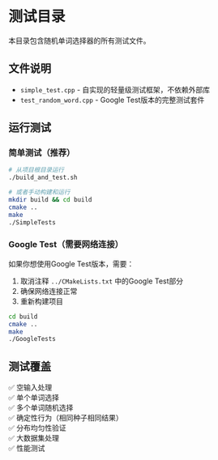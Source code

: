 # 测试目录

本目录包含随机单词选择器的所有测试文件。

## 文件说明

- `simple_test.cpp` - 自实现的轻量级测试框架，不依赖外部库
- `test_random_word.cpp` - Google Test版本的完整测试套件

## 运行测试

### 简单测试（推荐）
```bash
# 从项目根目录运行
./build_and_test.sh

# 或者手动构建和运行
mkdir build && cd build
cmake ..
make
./SimpleTests
```

### Google Test（需要网络连接）
如果你想使用Google Test版本，需要：

1. 取消注释 `../CMakeLists.txt` 中的Google Test部分
2. 确保网络连接正常
3. 重新构建项目

```bash
cd build
cmake ..
make
./GoogleTests
```

## 测试覆盖

✅ 空输入处理  
✅ 单个单词选择  
✅ 多个单词随机选择  
✅ 确定性行为（相同种子相同结果）  
✅ 分布均匀性验证  
✅ 大数据集处理  
✅ 性能测试  
